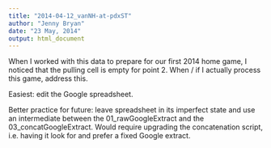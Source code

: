 ```yaml
---
title: "2014-04-12_vanNH-at-pdxST"
author: "Jenny Bryan"
date: "23 May, 2014"
output: html_document
---
```


When I worked with this data to prepare for our first 2014 home game, I noticed that the pulling cell is empty for point 2. When / if I actually process this game, address this.

Easiest: edit the Google spreadsheet.

Better practice for future: leave spreadsheet in its imperfect state and use an intermediate between the 01_rawGoogleExtract and the 03_concatGoogleExtract. Would require upgrading the concatenation script, i.e. having it look for and prefer a fixed Google extract.
